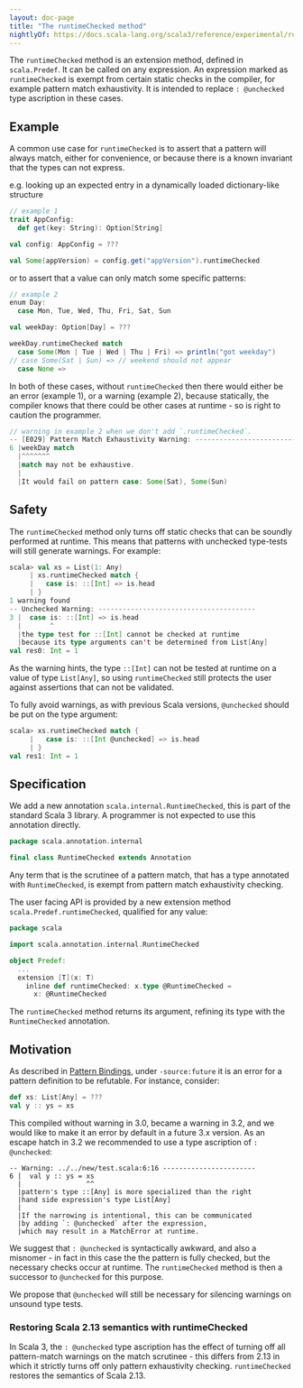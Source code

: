 ```yaml
---
layout: doc-page
title: "The runtimeChecked method"
nightlyOf: https://docs.scala-lang.org/scala3/reference/experimental/runtimeChecked.html
---
```


The `runtimeChecked` method is an extension method, defined in `scala.Predef`. It can be called on any expression. An expression marked as `runtimeChecked` is exempt from certain static checks in the compiler, for example pattern match exhaustivity. It is intended to replace `: @unchecked` type ascription in these cases.

## Example

A common use case for `runtimeChecked` is to assert that a pattern will always match, either for convenience, or because there is a known invariant that the types can not express.

e.g. looking up an expected entry in a dynamically loaded dictionary-like structure
```scala
// example 1
trait AppConfig:
  def get(key: String): Option[String]

val config: AppConfig = ???

val Some(appVersion) = config.get("appVersion").runtimeChecked
```

or to assert that a value can only match some specific patterns:
```scala
// example 2
enum Day:
  case Mon, Tue, Wed, Thu, Fri, Sat, Sun

val weekDay: Option[Day] = ???

weekDay.runtimeChecked match
  case Some(Mon | Tue | Wed | Thu | Fri) => println("got weekday")
// case Some(Sat | Sun) => // weekend should not appear
  case None =>
```

In both of these cases, without `runtimeChecked` then there would either be an error (example 1), or a warning (example 2), because statically, the compiler knows that there could be other cases at runtime - so is right to caution the programmer.

```scala
// warning in example 2 when we don't add `.runtimeChecked`.
-- [E029] Pattern Match Exhaustivity Warning: ----------------------------------
6 |weekDay match
  |^^^^^^^
  |match may not be exhaustive.
  |
  |It would fail on pattern case: Some(Sat), Some(Sun)
```

## Safety

The `runtimeChecked` method only turns off static checks that can be soundly performed at runtime. This means that patterns with unchecked type-tests will still generate warnings. For example:
```scala
scala> val xs = List(1: Any)
     | xs.runtimeChecked match {
     |   case is: ::[Int] => is.head
     | }
1 warning found
-- Unchecked Warning: ---------------------------------------
3 |  case is: ::[Int] => is.head
  |       ^
  |the type test for ::[Int] cannot be checked at runtime
  |because its type arguments can't be determined from List[Any]
val res0: Int = 1
```
As the warning hints, the type `::[Int]` can not be tested at runtime on a value of type `List[Any]`, so using `runtimeChecked` still protects the user against assertions that can not be validated.

To fully avoid warnings, as with previous Scala versions, `@unchecked` should be put on the type argument:
```scala
scala> xs.runtimeChecked match {
     |   case is: ::[Int @unchecked] => is.head
     | }
val res1: Int = 1
```


## Specification

We add a new annotation `scala.internal.RuntimeChecked`, this is part of the standard Scala 3 library. A programmer is not expected to use this annotation directly.

```scala
package scala.annotation.internal

final class RuntimeChecked extends Annotation
```

Any term that is the scrutinee of a pattern match, that has a type annotated with `RuntimeChecked`, is exempt from pattern match exhaustivity checking.


The user facing API is provided by a new extension method `scala.Predef.runtimeChecked`, qualified for any value:
```scala
package scala

import scala.annotation.internal.RuntimeChecked

object Predef:
  ...
  extension [T](x: T)
    inline def runtimeChecked: x.type @RuntimeChecked =
      x: @RuntimeChecked
```

The `runtimeChecked` method returns its argument, refining its type with the `RuntimeChecked` annotation.

## Motivation

As described in [Pattern Bindings](../changed-features/pattern-bindings.md), under `-source:future` it is an error for a pattern definition to be refutable. For instance, consider:
```scala
def xs: List[Any] = ???
val y :: ys = xs
```

This compiled without warning in 3.0, became a warning in 3.2, and we would like to make it an error by default in a future 3.x version.
As an escape hatch in 3.2 we recommended to use a type ascription of `: @unchecked`:
```
-- Warning: ../../new/test.scala:6:16 -----------------------
6 |  val y :: ys = xs
  |                ^^
  |pattern's type ::[Any] is more specialized than the right
  |hand side expression's type List[Any]
  |
  |If the narrowing is intentional, this can be communicated
  |by adding `: @unchecked` after the expression,
  |which may result in a MatchError at runtime.
```

We suggest that `: @unchecked` is syntactically awkward, and also a misnomer - in fact in this case the the pattern is fully checked, but the necessary checks occur at runtime. The `runtimeChecked` method is then a successor to `@unchecked` for this purpose.

We propose that `@unchecked` will still be necessary for silencing warnings on unsound type tests.

### Restoring Scala 2.13 semantics with runtimeChecked

In Scala 3, the `: @unchecked` type ascription has the effect of turning off all pattern-match warnings on the match scrutinee - this differs from 2.13 in which it strictly turns off only pattern exhaustivity checking. `runtimeChecked` restores the semantics of Scala 2.13.
